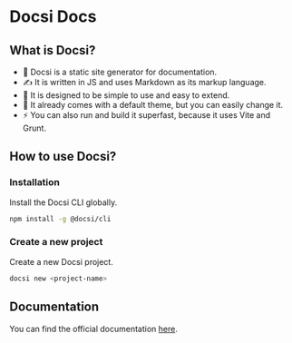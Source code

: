 # Docsi Docs

## What is Docsi?

- 📄 Docsi is a static site generator for documentation. <br/>
- ✍️ It is written in JS and uses Markdown as its markup language. <br/>
- 👶 It is designed to be simple to use and easy to extend. <br/>
- 🎨 It already comes with a default theme, but you can easily change it. <br/>
- ⚡ You can also run and build it superfast, because it uses Vite and Grunt. <br/>

## How to use Docsi?

### Installation

Install the Docsi CLI globally.

```bash
npm install -g @docsi/cli
```

### Create a new project

Create a new Docsi project.

```bash
docsi new <project-name>
```

## Documentation

You can find the official documentation [here](https://shuka.rip/projects/docsi/).